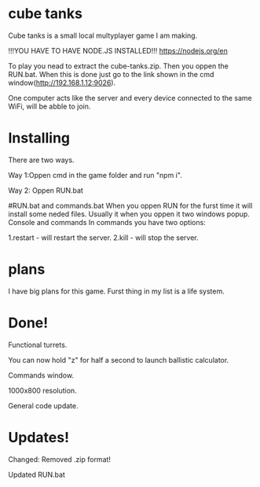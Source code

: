# cube tanks
Cube tanks is a small local multyplayer game I am making.

!!!YOU HAVE TO HAVE NODE.JS INSTALLED!!! https://nodejs.org/en

To play you nead to extract the cube-tanks.zip.
Then you oppen the RUN.bat.
When this is done just go to the link shown in the cmd window(http://192.168.1.12:9026).

One computer acts like the server and every device connected to the same WiFi, will be abble to join.

# Installing
There are two ways.

Way 1:Oppen cmd in the game folder and run "npm i".

Way 2: Oppen RUN.bat

#RUN.bat and commands.bat
When you oppen RUN for the furst time it will install some neded files.
Usually it when you oppen it two windows popup.
Console and commands
In commands you have two options:

1.restart - will restart the server.
2.kill - will stop the server.

# plans
I have big plans for this game.
Furst thing in my list is a life system.

# Done!
Functional turrets.

You can now hold "z" for half a second to launch ballistic calculator.

Commands window.

1000x800 resolution.

General code update.

# Updates!
Changed:
Removed .zip format!

Updated RUN.bat
